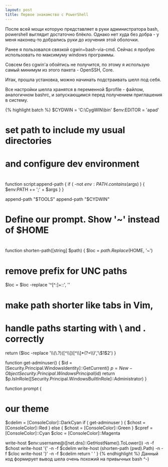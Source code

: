 ```yaml
---
layout: post
title: Первое знакомство с PowerShell
---
```

После всей мощи которую представляет в руки администратора bash, powershell выглядит достаточно блёкло. Однако нет худа без добра - у меня наконец-то добрались руки до изучения этой оболочки.

Ранее я пользовался связкой cgwin+bash-via-cmd. Сейчас я пробую использовать по максимуму windows программы.

Совсем без cgwin'a обойтись не получится, по этому я использую самый минимум из этого пакета - OpenSSH, Core.

Итак, прошла установка, можно начинать подстраивать шелл под себя.

Все настройки шелла хранятся в переменной $profile - файлом, аналогичном bashrc, и запускающимся перед получением приглашения в систему.

{% highlight batch %}
$CYDWIN = 'C:\CygWIN\bin'
$env:EDITOR = 'apad'

#
# set path to include my usual directories
# and configure dev environment
#
function script:append-path { 
   if ( -not $env:PATH.contains($args) ) {
      $env:PATH += ';' + $args
   }
}


append-path "$TOOLS"
append-path "$CYDWIN"
#
# Define our prompt. Show '~' instead of $HOME
#
function shorten-path([string] $path) {
   $loc = $path.Replace($HOME, '~')
   # remove prefix for UNC paths
   $loc = $loc -replace '^[^:]+::', ''
   # make path shorter like tabs in Vim,
   # handle paths starting with \\ and . correctly
   return ($loc -replace '\\(\.?)([^\\])[^\\]*(?=\\)','\$1$2')
}

function get-adminuser() {
   $id = [Security.Principal.WindowsIdentity]::GetCurrent()
   $p = New-Object Security.Principal.WindowsPrincipal($id)
   return $p.IsInRole([Security.Principal.WindowsBuiltInRole]::Administrator)
}

function prompt {
   # our theme
   $cdelim = [ConsoleColor]::DarkCyan
   if ( get-adminuser ) {
      $chost = [ConsoleColor]::Red
   } else {
      $chost = [ConsoleColor]::Green
   }
   $cpref = [ConsoleColor]::Cyan
   $cloc = [ConsoleColor]::Magenta

   write-host $env:username@([net.dns]::GetHostName().ToLower()) -n -f $chost
   write-host '{' -n -f $cdelim
   write-host (shorten-path (pwd).Path) -n -f $cloc
   write-host '}' -n -f $cdelim
   return ' '
}
{% endhighlight %}
Данный код формирует вывод шела очень похожий на привычных bash ^-)

